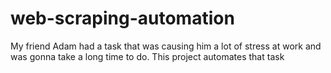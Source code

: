 # web-scraping-automation
My friend Adam had a task that was causing him a lot of stress at work and was gonna take a long time to do. This project automates that task
